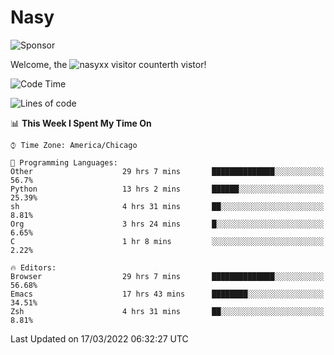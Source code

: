 # Nasy

<!--
<p align="center">
<img height="200" src="https://github-readme-stats.vercel.app/api?username=nasyxx&count_private=true&show_icons=true&theme=dracula&include_all_commits=true"/>
<img height="200" src="https://github-readme-stats.vercel.app/api/top-langs/?username=nasyxx&theme=dracula&hide=html,jupyter+notebook&count_private=true&show_icons=true"/>
</p>

  
----------------
-->

![Sponsor](https://img.shields.io/static/v1.svg?label=Sponsor&message=%E2%9D%A4&logo=GitHub&style=flat&color=pink)
 
Welcome, the ![nasyxx visitor counter](https://count.getloli.com/get/@nasyxx?theme=rule34)th vistor!
 
<!--START_SECTION:waka-->
![Code Time](http://img.shields.io/badge/Code%20Time-2%2C048%20hrs%208%20mins-blue)

![Lines of code](https://img.shields.io/badge/From%20Hello%20World%20I%27ve%20Written-5%20Million%20lines%20of%20code-blue)

📊 **This Week I Spent My Time On** 

```text
⌚︎ Time Zone: America/Chicago

💬 Programming Languages: 
Other                    29 hrs 7 mins       ██████████████░░░░░░░░░░░   56.7% 
Python                   13 hrs 2 mins       ██████░░░░░░░░░░░░░░░░░░░   25.39% 
sh                       4 hrs 31 mins       ██░░░░░░░░░░░░░░░░░░░░░░░   8.81% 
Org                      3 hrs 24 mins       █░░░░░░░░░░░░░░░░░░░░░░░░   6.65% 
C                        1 hr 8 mins         ░░░░░░░░░░░░░░░░░░░░░░░░░   2.22%

🔥 Editors: 
Browser                  29 hrs 7 mins       ██████████████░░░░░░░░░░░   56.68% 
Emacs                    17 hrs 43 mins      ████████░░░░░░░░░░░░░░░░░   34.51% 
Zsh                      4 hrs 31 mins       ██░░░░░░░░░░░░░░░░░░░░░░░   8.81%

```


 Last Updated on 17/03/2022 06:32:27 UTC
<!--END_SECTION:waka-->

<!-- ![visitors](https://visitor-badge.laobi.icu/badge?page_id=nasyxx.nasyxx) -->
